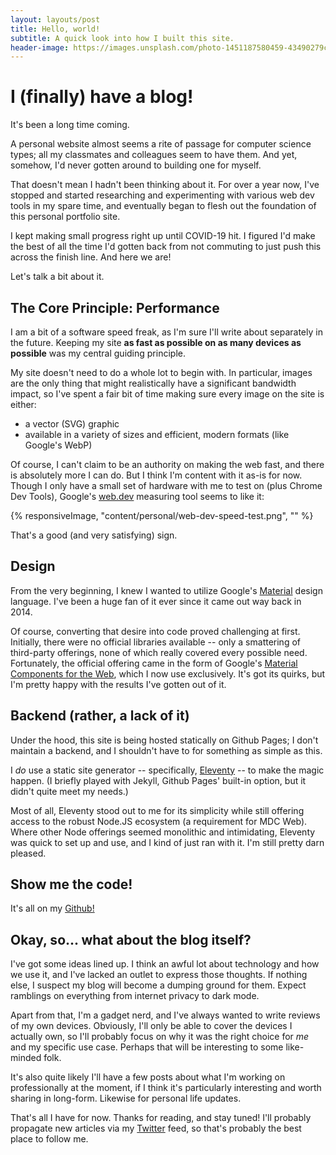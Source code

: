 ```yaml
--- 
layout: layouts/post
title: Hello, world!
subtitle: A quick look into how I built this site.
header-image: https://images.unsplash.com/photo-1451187580459-43490279c0fa
--- 
```

# I (finally) have a blog!

It's been a long time coming.

A personal website almost seems a rite of passage for computer science types; all my classmates and colleagues seem to have them. And yet, somehow, I'd never gotten around to building one for myself.

That doesn't mean I hadn't been thinking about it. For over a year now, I've stopped and started researching and experimenting with various web dev tools in my spare time, and eventually began to flesh out the foundation of this personal portfolio site.

I kept making small progress right up until COVID-19 hit. I figured I'd make the best of all the time I'd gotten back from not commuting to just push this across the finish line. And here we are!

Let's talk a bit about it.

## The Core Principle: Performance

I am a bit of a software speed freak, as I'm sure I'll write about separately in the future. Keeping my site **as fast as possible on as many devices as possible** was my central guiding principle.

My site doesn't need to do a whole lot to begin with. In particular, images are the only thing that might realistically have a significant bandwidth impact, so I've spent a fair bit of time making sure every image on the site is either:

- a vector (SVG) graphic
- available in a variety of sizes and efficient, modern formats (like Google's WebP)

Of course, I can't claim to be an authority on making the web fast, and there is absolutely more I can do. But I think I'm content with it as-is for now. Though I only have a small set of hardware with me to test on (plus Chrome Dev Tools), Google's [web.dev](https://web.dev/measure/) measuring tool seems to like it:

<div class="card-local-media">
{% responsiveImage, "content/personal/web-dev-speed-test.png", "" %}
</div>

That's a good (and very satisfying) sign.

## Design

From the very beginning, I knew I wanted to utilize Google's [Material](https://material.io/) design language. I've been a huge fan of it ever since it came out way back in 2014.

Of course, converting that desire into code proved challenging at first. Initially, there were no official libraries available -- only a smattering of third-party offerings, none of which really covered every possible need. Fortunately, the official offering came in the form of Google's [Material Components for the Web](https://material.io/develop/web/), which I now use exclusively. It's got its quirks, but I'm pretty happy with the results I've gotten out of it.

## Backend (rather, a lack of it)

Under the hood, this site is being hosted statically on Github Pages; I don't maintain a backend, and I shouldn't have to for something as simple as this.

I _do_ use a static site generator -- specifically, [Eleventy](https://www.11ty.dev/) -- to make the magic happen. (I briefly played with Jekyll, Github Pages' built-in option, but it didn't quite meet my needs.)

Most of all, Eleventy stood out to me for its simplicity while still offering access to the robust Node.JS ecosystem (a requirement for MDC Web). Where other Node offerings seemed monolithic and intimidating, Eleventy was quick to set up and use, and I kind of just ran with it. I'm still pretty darn pleased.

## Show me the code!

It's all on my [Github!](https://github.com/mbestavros/mbestavros.github.io)

## Okay, so... what about the blog itself?

I've got some ideas lined up. I think an awful lot about technology and how we use it, and I've lacked an outlet to express those thoughts. If nothing else, I suspect my blog will become a dumping ground for them. Expect ramblings on everything from internet privacy to dark mode.

Apart from that, I'm a gadget nerd, and I've always wanted to write reviews of my own devices. Obviously, I'll only be able to cover the devices I actually own, so I'll probably focus on why it was the right choice for _me_ and my specific use case. Perhaps that will be interesting to some like-minded folk.

It's also quite likely I'll have a few posts about what I'm working on professionally at the moment, if I think it's particularly interesting and worth sharing in long-form. Likewise for personal life updates.

That's all I have for now. Thanks for reading, and stay tuned! I'll probably propagate new articles via my [Twitter](https://twitter.com/MBestavros) feed, so that's probably the best place to follow me.

